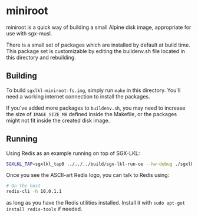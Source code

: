 miniroot
========

miniroot is a quick way of building a small Alpine disk image, appropriate for
use with sgx-musl.

There is a small set of packages which are installed by default at build time.
This package set is customizable by editing the buildenv.sh file located in
this directory and rebuilding.

Building
--------

To build `sgxlkl-miniroot-fs.img`, simply run `make` in this directory.
You'll need a working internet connection to install the packages.

If you've added more packages to `buildenv.sh`, you may need to increase the
size of `IMAGE_SIZE_MB` defined inside the Makefile, or the packages might
not fit inside the created disk image.

Running
-------

Using Redis as an example running on top of SGX-LKL:

```sh
SGXLKL_TAP=sgxlkl_tap0 ../../../build/sgx-lkl-run-oe --hw-debug ./sgxlkl-miniroot-fs.img /usr/bin/redis-server --bind 10.0.1.1
```

Once you see the ASCII-art Redis logo, you can talk to Redis using:

```sh
# On the host
redis-cli -h 10.0.1.1
```

as long as you have the Redis utilities installed. Install it with `sudo
apt-get install redis-tools` if needed.

